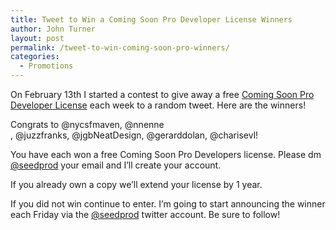 ```yaml
---
title: Tweet to Win a Coming Soon Pro Developer License Winners
author: John Turner
layout: post
permalink: /tweet-to-win-coming-soon-pro-winners/
categories:
  - Promotions
---
```

On February 13th I started a contest to give away a free [Coming Soon Pro Developer License][1] each week to a random tweet. Here are the winners!

Congrats to @nycsfmaven, @nnenne , @juzzfranks, @jgbNeatDesign, @gerarddolan, @charisevl!

You have each won a free Coming Soon Pro Developers license. Please dm <a href="http://twitter.com/seedprod" target="_blank">@seedprod</a> your email and I&#8217;ll create your account.

If you already own a copy we&#8217;ll extend your license by 1 year.

If you did not win continue to enter. I&#8217;m going to start announcing the winner each Friday via the <a href="http://twitter.com/seedprod" target="_blank">@seedprod</a> twitter account. Be sure to follow!

 [1]: /pricing/ "Pricing"
